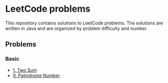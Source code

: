 # LeetCode problems

This repository contains solutions to LeetCode problems. The solutions are written in Java and are organized by problem difficulty and number.

## Problems

### Basic

* [1. Two Sum](src/main/java/com/jpsantq/leetcode/problems/basic/b_0001_two_sum/TwoSum.java)
* [9. Palindrome Number](src/main/java/com/jpsantq/leetcode/problems/basic/b_0009_palindrome_number/PalindromeNumber.java)